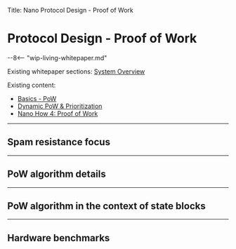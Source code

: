 Title: Nano Protocol Design - Proof of Work

# Protocol Design - Proof of Work

--8<-- "wip-living-whitepaper.md"

Existing whitepaper sections: [System Overview](/whitepaper/english/#system-overview)

Existing content:

* [Basics - PoW](/integration-guides/the-basics/#proof-of-work)
* [Dynamic PoW & Prioritization](https://medium.com/nanocurrency/dynamic-proof-of-work-prioritization-4618b78c5be9)
* [Nano How 4: Proof of Work](https://medium.com/nano-education/nano-how-4-proof-of-work-474bf20fc7d)

---

## Spam resistance focus

---

## PoW algorithm details

---

## PoW algorithm in the context of state blocks

---

## Hardware benchmarks
